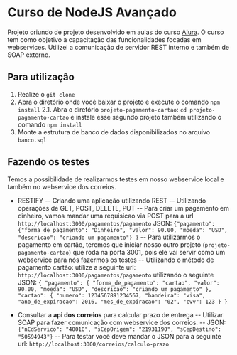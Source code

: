 
# Curso de NodeJS Avançado

Projeto oriundo de projeto desenvolvido em aulas do curso [Alura](http://www.alura.com.br).
O curso tem como objetivo a capacitação das funcionalidades focadas em webservices. Utilizei a comunicação de servidor REST interno e também de SOAP externo.

## Para utilização
1. Realize o `git clone`
2. Abra o diretório onde você baixar o projeto e execute o comando `npm install`
2.1. Abra o diretório `projeto-pagamento-cartao`: `cd projeto-pagamento-cartao` e instale esse segundo projeto também utilizando o comando `npm install`
3. Monte a estrutura de banco de dados disponibilizados no arquivo `banco.sql`
## Fazendo os testes
Temos a possibilidade de realizarmos testes em nosso webservice local e também no webservice dos correios.
- RESTIFY
-- Criando uma aplicação utilizando REST
-- Utilizando operações de GET, POST, DELETE, PUT
-- Para criar um pagamento em dinheiro, vamos mandar uma requisicao via POST para a url `http://localhost:3000/pagamentos/pagamento` 
JSON: `{"pagamento": {"forma_de_pagamento": "Dinheiro", "valor": 90.00, "moeda": "USD", "descricao": "criando um pagamento"} }`
-- Para utilizarmos o pagamento em cartão, teremos que iniciar nosso outro projeto (`projeto-pagamento-cartao`) que roda na porta 3001, pois ele vai servir como um webservice para nós fazermos os testes
-- Utilizando o método de pagamento cartão: utilize a seguinte url: `http://localhost:3000/pagamentos/pagamento` utilizando o seguinte JSON: `{ "pagamento": { "forma_de_pagamento": "cartao", "valor": 90.00, "moeda": "USD", "descricao": "criando um pagamento" }, "cartao": { "numero": 1234567891234567, "bandeira": "visa", "ano_de_expiracao": 2016, "mes_de_expiracao": "02", "cvv": 123 } }`

- Consultar a **api dos correios** para calcular prazo de entrega
-- Utilizar SOAP para fazer comunicação com webservice dos correios.
-- JSON: `{"nCdServico": "40010", "sCepOrigem": "21931190", "sCepDestino": "50594943"}`
-- Para testar você deve mandar o JSON para a seguinte url: `http://localhost:3000/correios/calculo-prazo`

